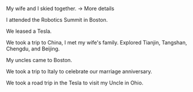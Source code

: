 My wife and I skied together.
-> More details

I attended the Robotics Summit in Boston.

We leased a Tesla.

We took a trip to China, I met my wife's family.
Explored Tianjin, Tangshan, Chengdu, and Beijing.

My uncles came to Boston.

We took a trip to Italy to celebrate our marriage anniversary.

We took a road trip in the Tesla to visit my Uncle in Ohio.
